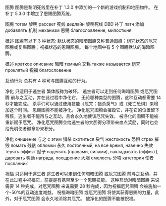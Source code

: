 <!-- https://deadbydaylight.fandom.com/zh/wiki/%E5%9B%BE%E8%85%BE?variant=zh-hans -->

图腾
图腾是黎明死线里在补丁 1.3.0 中添加的一个新的游戏机制和地图物件。
在补丁 5.3.0 中增加了恩赐图腾系统。

图腾 тотем
黎明 рассвет
死线 дедлайн
黎明死线 DBD
补丁 патч
添加 добавлять
机制 механизм
恩赐 благословление, милостыня

<!--
Тотемы
Тотемы были добавлены в ДБД в патче 1.3.0, являются новой игровой механикой и предметом на карте. В патче добавили систему подношения на тотемах.
-->

概述
图腾有以下 3 种状态: 默认状态的晦暗图腾又称普通图腾；诅咒状态的厄咒图腾或复燃图腾；祝福状态的恩赐图腾。
每个地图中有 5 个图腾默认的晦暗图腾。

概述 краткое описание
晦暗 темный
又称 также называется
诅咒 проклятый
祝福 благословение

<!--
У тотема есть 3 состояния: стандартное состояние тотема, темный тотем, также называется простой тотем; проклятое состояние, проклятый тотем, либо же снова горящий тотем; состояние благословения, тотем милостыни.
На каждой карте есть 5 темным тотемов в стандартном состоянии.
-->

互动行为
总共有 4 种可与图腾互动的行为。

<!--
Акты взаимодействия
Всего есть 4 виды актов взаимодействия с тотемами.
-->

净化
只适用于逃生者
繁体版称为破坏。
逃生者可以走到任何晦暗图腾 或厄咒图腾 前与之互动，并在此过程中净化它。
无论哪种类型的图腾，这种互动都需要 14 秒才能完成。
杀手们可以通过使用技能《厄咒：猎杀戾气》或《死亡恐惧》来增加这个时间。
恩赐图腾不能被净化。
净化厄咒图腾会摧毁它，并在它的位置留下残骸，逃生者不能再与之互动，且会永久地使该厄咒失效。
被净化的图腾不能被重新赋予厄咒。
净化厄咒图腾会给逃生者的大胆得分项带来血点奖励，同时也会给光明使者徽章带来积分。

净化 очищение
与之 с этим
猎杀 охотиться
戾气 жестокость
恐惧 страх
摧毁 ломать
残骸 обломки
永久 постоянный, на все время, навечно
失效 терять эффект
赋予 наделять (правами, силами), накладывать (эффект), даровать
奖励 награда, поощрение
大胆 смелость
分项 категория
使者 посланник

<!--
Очищение
Может использоваться только выжившими.
В версии с традиционными иероглифами называется разрушением.
Выживший может подойти к любому потухшему или к проклятому тотему и взаимодействовать с ним, и в данном процессе очистить его.
Вне зависимости от того, какой это вид тотема, это взаимодействия потребует 14 секунд для выполнения.
Маньяки могут с помощью использования навыков "Порча: жестокость охоты" или "Танатофобия" увеличить это время.
Благословленный тотем нельзя очистить.
Очищение испорченного тотема сломает его, а в его месте останутся обломки, выжившие не смогут больше взаимодействовать с ним, но это заставит данное проклятие на все время потерять эффект.
На очищенные тотемы не может быть повторно наложена порча.
Очистка тотемов награждает выживших очками крови в категории смелости, в то же время добавляет баллы для значка посланника света (?).
-->

祝福
只适用于逃生者
逃生者可以走到任何晦暗图腾 或厄咒图腾 前与之互动，并在此过程中祝福它，前提是有携带至少一个恩赐技能。
这种互动对晦暗图腾 来说需要 14 秒完成，对厄咒图腾 来说需要 28 秒完成，因为祝福厄咒图腾 会被施加一个-50%的互动速度减益。
祝福晦暗图腾 或厄咒图腾 将使其获得恩赐的力量，此外，对于厄咒图腾 会永久地消除其厄咒。
被净化的图腾不能被祝福。

<!--

-->
